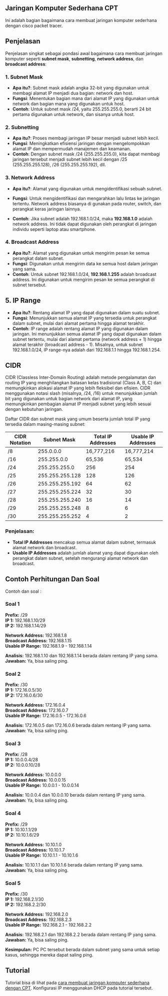 ## Jaringan Komputer Sederhana CPT

Ini adalah bagian bagaimana cara membuat jaringan komputer sederhana dengan cisco packet tracer.

## Penjelasan

Penjelasan singkat sebagai pondasi awal bagaimana cara membuat jaringan komputer seperti **subnet mask**, **subnetting**, **network address**, dan **broadcast address**:

### 1. **Subnet Mask**
- **Apa itu?**: Subnet mask adalah angka 32-bit yang digunakan untuk membagi alamat IP menjadi dua bagian: network dan host.
- **Fungsi**: Menentukan bagian mana dari alamat IP yang digunakan untuk network dan bagian mana yang digunakan untuk host.
- **Contoh**: Untuk subnet mask /24, yaitu 255.255.255.0, berarti 24 bit pertama digunakan untuk network, dan sisanya untuk host.

### 2. **Subnetting**
- **Apa itu?**: Proses membagi jaringan IP besar menjadi subnet lebih kecil.
- **Fungsi**: Meningkatkan efisiensi jaringan dengan mengelompokkan alamat IP dan mempermudah manajemen dan keamanan.
- **Contoh**: Dengan subnet mask /24 (255.255.255.0), kita dapat membagi jaringan tersebut menjadi subnet lebih kecil dengan /25 (255.255.255.128), /26 (255.255.255.192), dll.

### 3. **Network Address**
- **Apa itu?**: Alamat yang digunakan untuk mengidentifikasi sebuah subnet.
- **Fungsi**: Untuk mengidentifikasi dan mengarahkan lalu lintas ke jaringan tertentu. Network address biasanya di gunakan pada router, switch, dan perangkat keras jaringan lainnya.

- **Contoh**: Jika subnet adalah 192.168.1.0/24, maka **192.168.1.0** adalah network address. Ini tidak dapat digunakan oleh perangkat di jaringan individu seperti laptop atau smartphone.

### 4. **Broadcast Address**
- **Apa itu?**: Alamat yang digunakan untuk mengirim pesan ke semua perangkat dalam subnet.
- **Fungsi**: Digunakan untuk mengirim data ke semua host dalam jaringan yang sama.
- **Contoh**: Untuk subnet 192.168.1.0/24, **192.168.1.255** adalah broadcast address. Ini digunakan untuk mengirim pesan ke semua perangkat di subnet tersebut.

## 5. **IP Range**
- **Apa itu?**: Rentang alamat IP yang dapat digunakan dalam suatu subnet.
- **Fungsi**: Menunjukkan semua alamat IP yang tersedia untuk perangkat dalam subnet, mulai dari alamat pertama hingga alamat terakhir.
- **Contoh**: IP range adalah rentang alamat IP yang digunakan dalam jaringan. Ini menunjukkan semua alamat IP yang dapat digunakan dalam subnet tertentu, mulai dari alamat pertama (network address + 1) hingga alamat terakhir (broadcast address - 1). Misalnya, untuk subnet 192.168.1.0/24, IP range-nya adalah dari 192.168.1.1 hingga 192.168.1.254.

## CIDR 

CIDR (Classless Inter-Domain Routing) adalah metode pengalamatan dan routing IP yang menghilangkan batasan kelas tradisional (Class A, B, C) dan memungkinkan alokasi alamat IP yang lebih fleksibel dan efisien. CIDR menggunakan notasi slash (misalnya, /24, /16) untuk menunjukkan jumlah bit yang digunakan untuk bagian network dari alamat IP, yang memungkinkan pembagian alamat IP menjadi subnet yang lebih sesuai dengan kebutuhan jaringan.

Daftar CIDR dan subnet mask yang umum beserta jumlah total IP yang tersedia dalam masing-masing subnet:

| **CIDR Notation** | **Subnet Mask**      | **Total IP Addresses** | **Usable IP Addresses** |
|--------------------|-----------------------|-------------------------|--------------------------|
| /8                 | 255.0.0.0             | 16,777,216              | 16,777,214               |
| /16                | 255.255.0.0           | 65,536                  | 65,534                   |
| /24                | 255.255.255.0         | 256                     | 254                      |
| /25                | 255.255.255.128       | 128                     | 126                      |
| /26                | 255.255.255.192       | 64                      | 62                       |
| /27                | 255.255.255.224       | 32                      | 30                       |
| /28                | 255.255.255.240       | 16                      | 14                       |
| /29                | 255.255.255.248       | 8                       | 6                        |
| /30                | 255.255.255.252       | 4                       | 2                        |

### Penjelasan:

- **Total IP Addresses** mencakup semua alamat dalam subnet, termasuk alamat network dan broadcast.
- **Usable IP Addresses** adalah jumlah alamat yang dapat digunakan oleh perangkat dalam subnet, setelah mengurangi alamat network dan broadcast.

## Contoh Perhitungan Dan Soal

Contoh dan soal :

### Soal 1
**Prefix:** /29  
**IP 1:** 192.168.1.10/29  
**IP 2:** 192.168.1.14/29  

**Network Address:** 192.168.1.8  
**Broadcast Address:** 192.168.1.15  
**Usable IP Range:** 192.168.1.9 - 192.168.1.14

**Analisis:** 192.168.1.10 dan 192.168.1.14 berada dalam rentang IP yang sama.  
**Jawaban:** Ya, bisa saling ping.

### Soal 2
**Prefix:** /30  
**IP 1:** 172.16.0.5/30  
**IP 2:** 172.16.0.6/30  

**Network Address:** 172.16.0.4  
**Broadcast Address:** 172.16.0.7  
**Usable IP Range:** 172.16.0.5 - 172.16.0.6

**Analisis:** 172.16.0.5 dan 172.16.0.6 berada dalam rentang IP yang sama.  
**Jawaban:** Ya, bisa saling ping.

### Soal 3
**Prefix:** /28  
**IP 1:** 10.0.0.4/28  
**IP 2:** 10.0.0.10/28  

**Network Address:** 10.0.0.0  
**Broadcast Address:** 10.0.0.15  
**Usable IP Range:** 10.0.0.1 - 10.0.0.14

**Analisis:** 10.0.0.4 dan 10.0.0.10 berada dalam rentang IP yang sama.  
**Jawaban:** Ya, bisa saling ping.

### Soal 4
**Prefix:** /29  
**IP 1:** 10.10.1.1/29  
**IP 2:** 10.10.1.6/29  

**Network Address:** 10.10.1.0  
**Broadcast Address:** 10.10.1.7  
**Usable IP Range:** 10.10.1.1 - 10.10.1.6

**Analisis:** 10.10.1.1 dan 10.10.1.6 berada dalam rentang IP yang sama.  
**Jawaban:** Ya, bisa saling ping.

### Soal 5
**Prefix:** /30  
**IP 1:** 192.168.2.1/30  
**IP 2:** 192.168.2.2/30  

**Network Address:** 192.168.2.0  
**Broadcast Address:** 192.168.2.3  
**Usable IP Range:** 192.168.2.1 - 192.168.2.2

**Analisis:** 192.168.2.1 dan 192.168.2.2 berada dalam rentang IP yang sama.  
**Jawaban:** Ya, bisa saling ping.

**Kesimpulan:**
PC PC tersebut berada dalam subnet yang sama untuk setiap kasus, sehingga mereka dapat saling ping.

## Tutorial

Tutorial bisa di lihat pada <a href="https://gumayuntech.blogspot.com/2024/06/cara-membuat-jaringan-komputer.html">cara membuat jaringan komputer sederhana dengan CPT</a>. Konfigurasi IP menggunakan DHCP pada tutorial tersebut.
